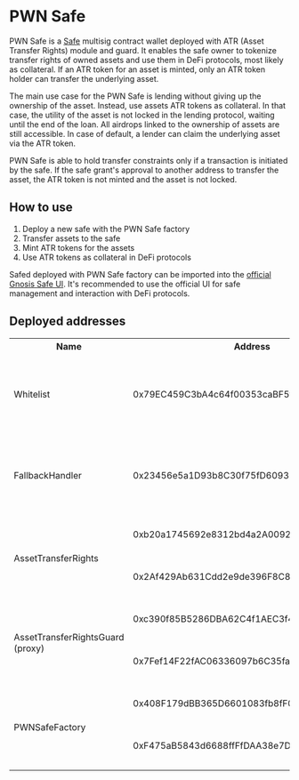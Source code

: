 # PWN Safe
PWN Safe is a [Safe](https://safe.global/) multisig contract wallet deployed with ATR (Asset Transfer Rights) module and guard. It enables the safe owner to tokenize transfer rights of owned assets and use them in DeFi protocols, most likely as collateral. If an ATR token for an asset is minted, only an ATR token holder can transfer the underlying asset.

The main use case for the PWN Safe is lending without giving up the ownership of the asset. Instead, use assets ATR tokens as collateral. In that case, the utility of the asset is not locked in the lending protocol, waiting until the end of the loan. All airdrops linked to the ownership of assets are still accessible. In case of default, a lender can claim the underlying asset via the ATR token.

PWN Safe is able to hold transfer constraints only if a transaction is initiated by the safe. If the safe grant's approval to another address to transfer the asset, the ATR token is not minted and the asset is not locked.

## How to use
1. Deploy a new safe with the PWN Safe factory
2. Transfer assets to the safe
3. Mint ATR tokens for the assets
4. Use ATR tokens as collateral in DeFi protocols

Safed deployed with PWN Safe factory can be imported into the [official Gnosis Safe UI](https://app.safe.global/). It's recommended to use the official UI for safe management and interaction with DeFi protocols.

## Deployed addresses
<table>
    <tr><th>Name</th><th>Address</th><th>Chain</th></tr>
	<tr>
		<td>Whitelist</td><td>0x79EC459C3bA4c64f00353caBF5fa179e059e2e1e</td><td><a href="https://etherscan.io/address/0x79EC459C3bA4c64f00353caBF5fa179e059e2e1e">Ethereum</a> <a href="https://polygonscan.com/address/0x79EC459C3bA4c64f00353caBF5fa179e059e2e1e">Polygon</a> <a href="https://optimistic.etherscan.io/address/0x79EC459C3bA4c64f00353caBF5fa179e059e2e1e">Optimism</a> <a href="https://basescan.org/address/0x79EC459C3bA4c64f00353caBF5fa179e059e2e1e">Base</a> <a href="https://cronoscan.com/address/0x79EC459C3bA4c64f00353caBF5fa179e059e2e1e">Cronos</a> <a href="https://mantlescan.org/address/0x79EC459C3bA4c64f00353caBF5fa179e059e2e1e">Mantle</a> <a href="https://goerli.etherscan.io/address/0x79EC459C3bA4c64f00353caBF5fa179e059e2e1e">Goerli</a></td>
	</tr>
	<tr>
		<td>FallbackHandler</td><td>0x23456e5a1D93b8C30f75fD60936DC21c0649480D</td><td><a href="https://etherscan.io/address/0x23456e5a1D93b8C30f75fD60936DC21c0649480D">Ethereum</a> <a href="https://polygonscan.com/address/0x23456e5a1D93b8C30f75fD60936DC21c0649480D">Polygon</a> <a href="https://optimistic.etherscan.io/address/0x23456e5a1D93b8C30f75fD60936DC21c0649480D">Optimism</a> <a href="https://basescan.org/address/0x23456e5a1D93b8C30f75fD60936DC21c0649480D">Base</a> <a href="https://cronoscan.com/address/0x23456e5a1D93b8C30f75fD60936DC21c0649480D">Cronos</a> <a href="https://mantlescan.org/address/0x23456e5a1D93b8C30f75fD60936DC21c0649480D">Mantle</a> <a href="https://goerli.etherscan.io/address/0x23456e5a1D93b8C30f75fD60936DC21c0649480D">Goerli</a></td>
	</tr>
	<tr>
		<td rowspan=2>AssetTransferRights</td><td>0xb20a1745692e8312bd4a2A0092b887526e547F9D</td><td><a href="https://etherscan.io/address/0xb20a1745692e8312bd4a2A0092b887526e547F9D">Ethereum</a> <a href="https://polygonscan.com/address/0xb20a1745692e8312bd4a2A0092b887526e547F9D">Polygon</a> <a href="https://goerli.etherscan.io/address/0xb20a1745692e8312bd4a2A0092b887526e547F9D">Goerli</a></td>
	</tr>
	<tr>
		<td>0x2Af429Ab631Cdd2e9de396F8C838d7ad231E73EB</td><td><a href="https://optimistic.etherscan.io/address/0x2Af429Ab631Cdd2e9de396F8C838d7ad231E73EB">Optimism</a> <a href="https://basescan.org/address/0x2Af429Ab631Cdd2e9de396F8C838d7ad231E73EB">Base</a> <a href="https://cronoscan.com/address/0x2Af429Ab631Cdd2e9de396F8C838d7ad231E73EB">Cronos</a> <a href="https://mantlescan.org/address/0x2Af429Ab631Cdd2e9de396F8C838d7ad231E73EB">Mantle</a></td>
	</tr>
	<tr>
		<td rowspan=2>AssetTransferRightsGuard (proxy)</td><td>0xc390f85B5286DBA62C4f1AEC3f451b4267d594DA</td><td><a href="https://etherscan.io/address/0xc390f85B5286DBA62C4f1AEC3f451b4267d594DA">Ethereum</a> <a href="https://polygonscan.com/address/0xc390f85B5286DBA62C4f1AEC3f451b4267d594DA">Polygon</a> <a href="https://goerli.etherscan.io/address/0xc390f85B5286DBA62C4f1AEC3f451b4267d594DA">Goerli</a></td>
	</tr>
	<tr>
		<td>0x7Fef14F22fAC06336097b6C35faCA6359A77eb14</td><td><a href="https://optimistic.etherscan.io/address/0x7Fef14F22fAC06336097b6C35faCA6359A77eb14">Optimism</a> <a href="https://basescan.org/address/0x7Fef14F22fAC06336097b6C35faCA6359A77eb14">Base</a> <a href="https://cronoscan.com/address/0x7Fef14F22fAC06336097b6C35faCA6359A77eb14">Cronos</a> <a href="https://mantlescan.org/address/0x7Fef14F22fAC06336097b6C35faCA6359A77eb14">Mantle</a></td>
	</tr>
	<tr>
		<td rowspan=2>PWNSafeFactory</td><td>0x408F179dBB365D6601083fb8fF01ff0E1C66AE28</td><td><a href="https://etherscan.io/address/0x408F179dBB365D6601083fb8fF01ff0E1C66AE28">Ethereum</a> <a href="https://polygonscan.com/address/0x408F179dBB365D6601083fb8fF01ff0E1C66AE28">Polygon</a> <a href="https://goerli.etherscan.io/address/0x408F179dBB365D6601083fb8fF01ff0E1C66AE28">Goerli</a></td>
	</tr>
	<tr>
		<td>0xF475aB5843d6688ffFfDAA38e7DEFeAFAc9d9284</td><td><a href="https://optimistic.etherscan.io/address/0xF475aB5843d6688ffFfDAA38e7DEFeAFAc9d9284">Optimism</a> <a href="https://basescan.org/address/0xF475aB5843d6688ffFfDAA38e7DEFeAFAc9d9284">Base</a> <a href="https://cronoscan.com/address/0xF475aB5843d6688ffFfDAA38e7DEFeAFAc9d9284">Cronos</a> <a href="https://mantlescan.org/address/0xF475aB5843d6688ffFfDAA38e7DEFeAFAc9d9284">Mantle</a></td>
	</tr>
</table>
